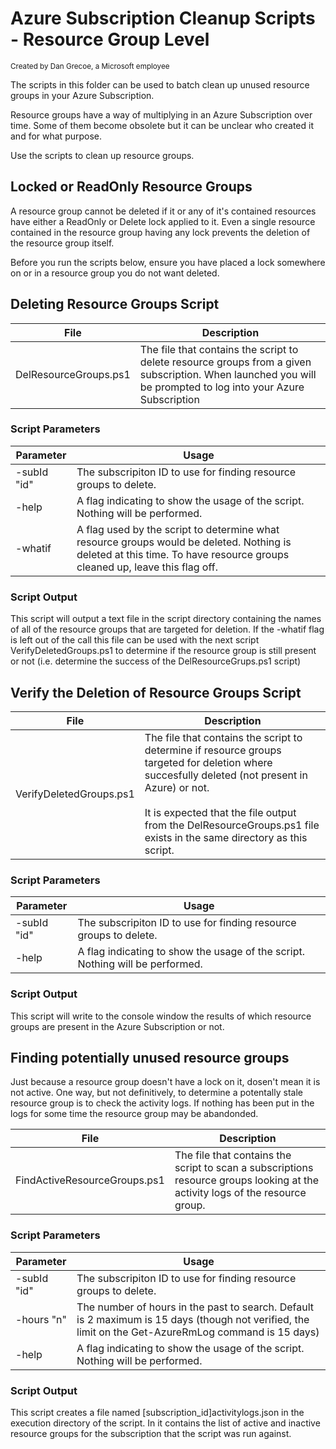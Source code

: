 # Azure Subscription Cleanup Scripts - Resource Group Level
<sup>Created by Dan Grecoe, a Microsoft employee</sup>

The scripts in this folder can be used to batch clean up unused resource groups in your Azure Subscription.

Resource groups have a way of multiplying in an Azure Subscription over time. Some of them become obsolete but it can be unclear who created it and for what purpose. 

Use the scripts to clean up resource groups.

## Locked or ReadOnly Resource Groups
A resource group cannot be deleted if it or any of it's contained resources have either a ReadOnly or Delete lock applied to it. Even a single resource contained in the resource group having any lock prevents the deletion of the resource group itself. 

Before you run the scripts below, ensure you have placed a lock somewhere on or in a resource group you do not want deleted.

## Deleting Resource Groups Script

|File|Description|
|--------------------|------------------------|              
| DelResourceGroups.ps1|	The file that contains the script to delete resource groups from a given subscription. When launched you will be prompted to log into your Azure Subscription|



### Script Parameters
|Parameter |Usage|
|--------------------|-----------------------|
|-subId "id"|	The subscripiton ID to use for finding resource groups to delete.| 
|-help|	A flag indicating to show the usage of the script. Nothing will be performed.|
|-whatif|	A flag used by the script to determine what resource groups would be deleted. Nothing is deleted at this time. To have resource groups cleaned up, leave this flag off. |

### Script Output
This script will output a text file in the script directory containing the names of all of the resource groups that are targeted for deletion. If the -whatif flag is left out of the call this file can be used with the next script VerifyDeletedGroups.ps1 to determine if the resource group is still present or not (i.e. determine the success of the DelResourceGrups.ps1 script)

## Verify the Deletion of Resource Groups Script

|File|Description|
|--------------------|------------------------|              
| VerifyDeletedGroups.ps1|	The file that contains the script to determine if resource groups targeted for deletion where succesfully deleted (not present in Azure) or not. <br><br> It is expected that the file output from the DelResourceGroups.ps1 file exists in the same directory as this script.|



### Script Parameters
|Parameter |Usage|
|--------------------|-----------------------|
|-subId "id"|	The subscripiton ID to use for finding resource groups to delete.| 
|-help|	A flag indicating to show the usage of the script. Nothing will be performed.|

### Script Output
This script will write to the console window the results of which resource groups are present in the Azure Subscription or not. 

## Finding potentially unused resource groups
Just because a resource group doesn't have a lock on it, dosen't mean it is not active. One way, but not definitively, to determine a potentally stale resource group is to check the activity logs. If nothing has been put in the logs for some time the resource group may be abandonded. 

|File|Description|
|--------------------|------------------------|              
| FindActiveResourceGroups.ps1|	The file that contains the script to scan a subscriptions resource groups looking at the activity logs of the resource group. 


### Script Parameters
|Parameter |Usage|
|--------------------|-----------------------|
|-subId "id"|	The subscripiton ID to use for finding resource groups to delete.| 
|-hours "n"|	The number of hours in the past to search. Default is 2 maximum is 15 days (though not verified, the limit on the Get-AzureRmLog command is 15 days)| 
|-help|	A flag indicating to show the usage of the script. Nothing will be performed.|

### Script Output
This script creates a file named [subscription_id]activitylogs.json in the execution directory of the script. In it contains the list of active and inactive resource groups for the subscription that the script was run against. 
